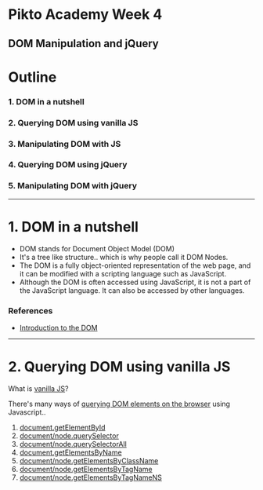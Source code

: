 # Pikto Academy Week 4

## DOM Manipulation and jQuery

# Outline

### 1. DOM in a nutshell
### 2. Querying DOM using vanilla JS
### 3. Manipulating DOM with JS
### 4. Querying DOM using jQuery
### 5. Manipulating DOM with jQuery

---

# 1. DOM in a nutshell

- DOM stands for Document Object Model (DOM)
- It's a tree like structure.. which is why people call it DOM Nodes.
- The DOM is a fully object-oriented representation of the web page, and it can be modified with a scripting language such as JavaScript.
- Although the DOM is often accessed using JavaScript, it is not a part of the JavaScript language. It can also be accessed by other languages.

### References

- [Introduction to the DOM][1]

---

# 2. Querying DOM using vanilla JS

What is [vanilla JS][2]?

There's many ways of [querying DOM elements on the browser][3] using Javascript..

  1. [document.getElementById][4]
  2. [document/node.querySelector][5]
  3. [document/node.querySelectorAll][6]
  4. [document.getElementsByName][7]
  5. [document/node.getElementsByClassName][8]
  6. [document/node.getElementsByTagName][9]
  7. [document/node.getElementsByTagNameNS][10]

[1]: https://developer.mozilla.org/en-US/docs/Web/API/Document_Object_Model/Introduction
[2]: http://vanilla-js.com/
[3]: http://javascript.info/tutorial/searching-elements-dom
[4]: https://developer.mozilla.org/en-US/docs/Web/API/Document/getElementById
[5]: https://developer.mozilla.org/en-US/docs/Web/API/Document/querySelector
[6]: https://developer.mozilla.org/en-US/docs/Web/API/Document/querySelectorAll
[7]: https://developer.mozilla.org/en-US/docs/Web/API/Document/getElementsByName
[8]: https://developer.mozilla.org/en-US/docs/Web/API/Document/getElementsByClassName
[9]: https://developer.mozilla.org/en-US/docs/Web/API/Document/getElementsByTagName
[10]: https://developer.mozilla.org/en-US/docs/Web/API/Document/getElementsByTagNameNS
